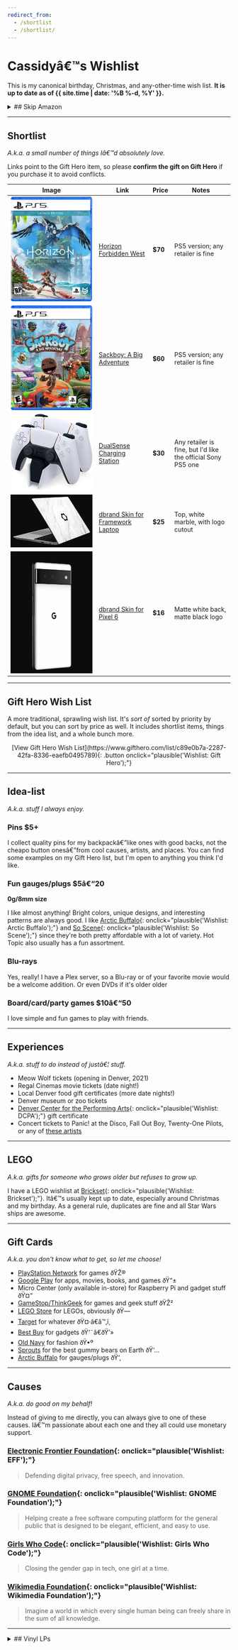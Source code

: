 ```yaml
---
redirect_from:
  - /shortlist
  - /shortlist/
---
```


# Cassidyâ€™s Wishlist

This is my canonical birthday, Christmas, and any-other-time wish list. **It is up to date as of {{ site.time | date: '%B %-d, %Y' }}.**

<details markdown="1">
<summary markdown="1">
## Skip Amazon
</summary>

I dislike Amazon since theyâ€™re extremely [anti-competitive](https://www.yalelawjournal.org/note/amazons-antitrust-paradox) and [awful to their workers](https://gizmodo.com/reminder-amazon-treats-its-employees-like-shit-1792642652). So if you can, please purchase any items here somewhere other than Amazon.

**Buying from the company who makes the thing is usually best**, but I also recommend the following stores:
- [Target](https://target.com) - Their online shopping is great, plus there's the convenience of picking up in store skipping shipping costs.
- [Micro Center](https://microcenter.com) - They usually have all the Raspberry Pi stuff and lots of other electronics and accessories.
- [Best Buy](https://bestbuy.com) - Pretty competitive for most electronics, aside from cheaper things like small accessories. In-store pickup is great.
- [ClockWorkSynergy](https://www.clockworksynergy.com/) or [Barton Watch Bands](https://www.bartonwatchbands.com/){: onclick="plausible('Wishlist: Barton Watch Bands');"}  for watch bands/straps.
- [Arctic Buffalo](https://arcticbuffalo.com/collections/0g-8mm-filter) or [So Scene](https://www.soscene.com/0-gauge-8mm/){: onclick="plausible('Wishlist: So Scene');"} for jewelry (guages/plugs).
- [Google Shopping](https://shopping.google.com/) - Huge selection since they partner with _a ton_ of large and small retailers like Target, Best Buy, Costco, Fry's, Home Depot, etc. However, they changed it recently and it's a little harder to use.
</details>

---

## Shortlist

_A.k.a. a small number of things Iâ€™d absolutely love._

Links point to the Gift Hero item, so please **confirm the gift on Gift Hero** if you purchase it to avoid conflicts.

Image | Link | Price | Notes
------|------|-------|------
![Horizon](/images/hfw.webp) | [Horizon Forbidden West](https://www.gifthero.com/items/d74ced60-5dd5-4ce7-941a-0be228055f79) | **$70** | PS5 version; any retailer is fine
![Sackboy](/images/sackboy.webp) | [Sackboy: A Big Adventure](https://www.gifthero.com/items/7ff32538-4554-4b2c-a07f-39c8e845faa0) | **$60** | PS5 version; any retailer is fine
![DualSense Charger](/images/dualsense-charger.webp) | [DualSense Charging Station](https://www.gifthero.com/items/daf0cdc2-224a-42fc-bbf7-bd3a9db8db7c) | **$30** | Any retailer is fine, but I'd like the official Sony PS5 one
![Framework Skin](/images/dbrand-framework.png) | [dbrand Skin for Framework Laptop](https://www.gifthero.com/items/9454ed75-c568-4947-88f9-5fe5a16c3ff9) | **$25** | Top, white marble, with logo cutout
![Pixel 6 Skin](/images/dbrand-pixel6.png) | [dbrand Skin for Pixel 6](https://www.gifthero.com/items/e085a604-c2bf-4ef9-a886-41c40279a620) | **$16** | Matte white back, matte black logo

---

## Gift Hero Wish List

A more traditional, sprawling wish list. It's _sort of_ sorted by priority by default, but you can sort by price as well. It includes shortlist items, things from the idea list, and a whole bunch more.

<div style="text-align: center;" markdown="1">
[View Gift Hero Wish List](https://www.gifthero.com/list/c89e0b7a-2287-42fa-8336-eaefb0495789){: .button onclick="plausible('Wishlist: Gift Hero');"}
</div>

---

## Idea-list

_A.k.a. stuff I always enjoy._

### Pins **$5+**

I collect quality pins for my backpackâ€”like ones with good backs, not the cheapo button onesâ€”from cool causes, artists, and places. You can find some examples on my Gift Hero list, but I'm open to anything you think I'd like.

### Fun gauges/plugs **$5â€“20**

**0g/8mm size**

I like almost anything! Bright colors, unique designs, and interesting patterns are always good. I like [Arctic Buffalo](https://arcticbuffalo.com/collections/0g-8mm-filter){: onclick="plausible('Wishlist: Arctic Buffalo');"} and [So Scene](https://www.soscene.com/0-gauge-8mm/){: onclick="plausible('Wishlist: So Scene');"} since they're both pretty affordable with a lot of variety. Hot Topic also usually has a fun assortment.

### Blu-rays

Yes, really! I have a Plex server, so a Blu-ray or of your favorite movie would be a welcome addition. Or even DVDs if it's older older

### Board/card/party games **$10â€“50**

I love simple and fun games to play with friends.

---

## Experiences

_A.k.a. stuff to do instead of justâ€¦ stuff._

* Meow Wolf tickets (opening in Denver, 2021)
* Regal Cinemas movie tickets (date night!)
* Local Denver food gift certificates (more date nights!)
* Denver museum or zoo tickets
* [Denver Center for the Performing Arts](https://denvercenter.org){: onclick="plausible('Wishlist: DCPA');"} gift certificate
* Concert tickets to Panic! at the Disco, Fall Out Boy, Twenty-One Pilots, or any of [these artists](https://www.last.fm/user/cassidyjames/library/artists)

---

## LEGO

_A.k.a. gifts for someone who grows older but refuses to grow up._

I have a LEGO wishlist at [Brickset](http://brickset.com/sets/wantedby-cassidyjames){: onclick="plausible('Wishlist: Brickset');"}. Itâ€™s usually kept up to date, especially around Christmas and my birthday. As a general rule, duplicates are fine and all Star Wars ships are awesome.

---

## Gift Cards

_A.k.a. you don't know what to get, so let me choose!_

* [PlayStation Network](https://www.playstation.com/en-us/explore/playstationnetwork/psn-cards/) for games ðŸŽ®
* [Google Play](https://play.google.com/intl/en_us/about/giftcards/) for apps, movies, books, and games ðŸ“±
* Micro Center (only available in-store) for Raspberry Pi and gadget stuff ðŸ¤“
* [GameStop/ThinkGeek](https://www.gamestop.com/gift-cards) for games and geek stuff ðŸŽ²
* [LEGO Store](https://shop.lego.com/en-US/Give-Gift-Card) for LEGOs, obviously ðŸ—
* [Target](https://www.target.com/c/target-giftcards/all-occasions/-/N-5xsxtZ5rxa0) for whatever ðŸ¤·â€â™‚ï¸
* [Best Buy](https://www.bestbuy.com/site/electronics/gift-cards/cat09000.c?id=cat09000#/) for gadgets ðŸ‘¨â€ðŸ’»
* [Old Navy](http://oldnavy.gap.com/customerService/info.do?cid=35433) for fashion ðŸ•º
* [Sprouts](https://www.sprouts.com/giftcards) for the best gummy bears on Earth ðŸ‘…
* [Arctic Buffalo](https://arcticbuffalo.com/collections/gift-options/products/gift-card?variant=1040675312) for gauges/plugs ðŸ‘‚

---

## Causes

_A.k.a. do good on my behalf!_

Instead of giving to me directly, you can always give to one of these causes. Iâ€™m passionate about each one and they all could use monetary support.

### [Electronic Frontier Foundation](https://www.eff.org/){: onclick="plausible('Wishlist: EFF');"}

>Defending digital privacy, free speech, and innovation.

### [GNOME Foundation](https://www.gnome.org/support-gnome/donate/){: onclick="plausible('Wishlist: GNOME Foundation');"}

>Helping create a free software computing platform for the general public that is designed to be elegant, efficient, and easy to use.

### [Girls Who Code](https://girlswhocode.com/){: onclick="plausible('Wishlist: Girls Who Code');"}

>Closing the gender gap in tech, one girl at a time.

### [Wikimedia Foundation](https://wikimediafoundation.org/){: onclick="plausible('Wishlist: Wikimedia Foundation');"}

>Imagine a world in which every single human being can freely share in the sum of all knowledge.

---

<details markdown="1">
<summary markdown="1">
## Vinyl LPs
</summary>

_A.k.a. Katie got a turntable so I need some music for me, tooâ€¦_ ðŸ™ƒï¸

In no particular order at all.

- Hamilton (Original Broadway Cast Recording)
- Uncharted Nathan Drake Collection
- [The Music of Destiny](https://bungiestore.com/products/the-music-of-destiny-volume-i-limited-edition-collectors-vinyl-box-set) - This was a limited-release, so it's on eBay for like $300. ðŸ˜¬ï¸
- Star Wars Soundtracks
  - Episode I: The Phantom Menace
  - Episode II: Attack of the Clones
  - Episode III: Revenge of the Sith
  - Episode V: The Empire Strikes Back
  - Episode VI: Return of the Jedi
  - Episode VII: The Force Awakens
  - Episode VIII: The Last Jedi
  - Episode IX: The Rise of Skywalker
  - Solo: A Star Wars Story
- Twenty-One Pilots
  - Regional at Best
  - Trench
  - Twenty-One Pilots (self-titled)
- Fall Out Boy
  - Take This to Your Grave
  - Infinity on High
  - American Beauty/American Psycho
  - From Under the Cork Tree
  - Save Rock and Roll
  - Folie Ã¡ Deux
  - Believers Never Die
  - Believers Never Die (Vol. 2)
- Panic! at the Disco
  - A Fever You Can't Sweat Out
  - Vices & Virtues
  - Pretty. Odd.
- Blue Neighborhood by Troye Sivan
- Third Stage by Boston
- Waterparks (any album)

</details>

